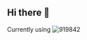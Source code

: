 ## Hi there 👋


Currently using 
![919842](https://github.com/user-attachments/assets/2df7a5a0-bed2-49f3-af15-f49560556b48)

<!--
**FailedBarbecue/FailedBarbecue** is a ✨ _special_ ✨ repository because its `README.md` (this file) appears on your GitHub profile.

Here are some ideas to get you started:

- 🔭 I’m currently working on ...
- 🌱 I’m currently learning ...
- 👯 I’m looking to collaborate on ...
- 🤔 I’m looking for help with ...
- 💬 Ask me about ...
- 📫 How to reach me: ...
- 😄 Pronouns: ...
- ⚡ Fun fact: ...
-->

